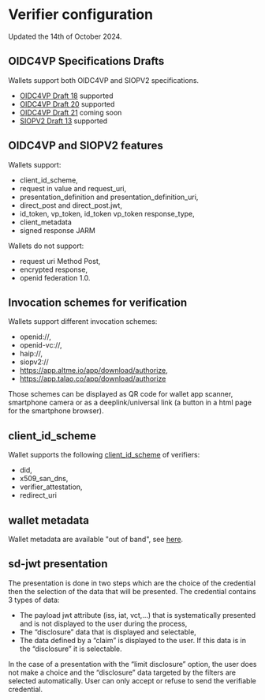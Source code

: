 # Verifier configuration

Updated the 14th of October 2024.

## OIDC4VP Specifications Drafts

Wallets support both OIDC4VP and SIOPV2 specifications.

* [OIDC4VP Draft 18](https://openid.net/specs/openid-4-verifiable-presentations-1_0-18.html) supported
* [OIDC4VP Draft 20](https://openid.net/specs/openid-4-verifiable-presentations-1_0-20.html) supported
* [OIDC4VP Draft 21](https://openid.net/specs/openid-4-verifiable-presentations-1_0.html) coming soon
* [SIOPV2 Draft 13](https://openid.net/specs/openid-connect-self-issued-v2-1_0.html) supported

## OIDC4VP and SIOPV2 features

Wallets support:

* client_id_scheme,
* request in value and request_uri,
* presentation_definition and presentation_definition_uri,
* direct_post and direct_post.jwt,
* id_token, vp_token, id_token vp_token response_type,
* client_metadata
* signed response JARM

Wallets do not support:

* request uri Method Post,
* encrypted response,
* openid federation 1.0.

## Invocation schemes for verification

Wallets support different invocation schemes:

* openid://,
* openid-vc://,
* haip://,
* siopv2://
* https://app.altme.io/app/download/authorize,
* https://app.talao.co/app/download/authorize

Those schemes can be displayed as QR code for wallet app scanner, smartphone camera or as a deeplink/universal link (a button in a html page for the smartphone browser).

## client_id_scheme

Wallet supports the following [client_id_scheme](https://openid.net/specs/openid-4-verifiable-presentations-1_0.html#name-verifier-metadata-managemen) of verifiers:

* did,
* x509_san_dns,
* verifier_attestation,
* redirect_uri

## wallet metadata

Wallet metadata are available "out of band", see [here](https://doc.wallet-provider.io/wallet/wallet-metadata).

## sd-jwt presentation

The presentation is done in two steps which are the choice of the credential then the selection of the data that will be presented. The credential contains 3 types of data:

* The payload jwt attribute (iss, iat, vct,...) that is systematically presented and is not displayed to the user during the process,
* The “disclosure” data that is displayed and selectable,
* The data defined by a “claim” is displayed to the user. If this data is in the “disclosure” it is selectable.

In the case of a presentation with the “limit disclosure” option, the user does not make a choice and the “disclosure” data targeted by the filters are selected automatically. User can only accept or refuse to send the verifiable credential.
